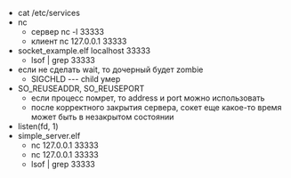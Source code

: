 * cat /etc/services
* nc
    * сервер nc -l 33333
    * клиент nc 127.0.0.1 33333
* socket_example.elf localhost 33333
    * lsof | grep 33333
* если не сделать wait, то дочерный будет zombie
    * SIGCHLD --- child умер
* SO_REUSEADDR, SO_REUSEPORT
    * если процесс помрет, то address и port можно использовать
    * после корректного закрытия сервера, сокет еще какое-то время может быть в незакрытом состоянии
* listen(fd, 1)
* simple_server.elf
    * nc 127.0.0.1 33333
    * nc 127.0.0.1 33333
    * lsof | grep 33333
